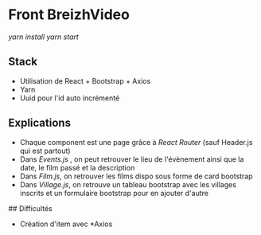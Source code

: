 # Front BreizhVideo

*yarn install*
*yarn start*
## Stack 

* Utilisation de React + Bootstrap + Axios 
* Yarn 
* Uuid pour l'id auto incrémenté 

## Explications 

* Chaque component est une page grâce à *React Router* (sauf Header.js qui est partout)
* Dans *Events.js* , on peut retrouver le lieu de l'évènement ainsi que la date, le film passé et la description 
* Dans *Film.js*, on retrouver les films dispo sous forme de card bootstrap 
* Dans *Village.js*, on retrouve un tableau bootstrap avec les villages inscrits et un formulaire bootstrap pour en ajouter d'autre

## Difficultés 

* Création d'item avec *Axios

